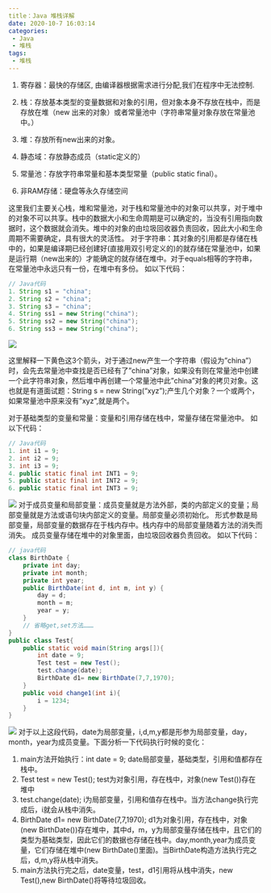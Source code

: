 ```yaml
---
title：Java 堆栈详解
date: 2020-10-7 16:03:14
categories: 
 - Java
 - 堆栈
tags: 
 - 堆栈
---
```


1. 寄存器：最快的存储区, 由编译器根据需求进行分配,我们在程序中无法控制.

2. 栈：存放基本类型的变量数据和对象的引用，但对象本身不存放在栈中，而是存放在堆（new 出来的对象）或者常量池中（字符串常量对象存放在常量池中。）
3. 堆：存放所有new出来的对象。
4. 静态域：存放静态成员（static定义的）
5. 常量池：存放字符串常量和基本类型常量（public static final）。
6. 非RAM存储：硬盘等永久存储空间

这里我们主要关心栈，堆和常量池，对于栈和常量池中的对象可以共享，对于堆中的对象不可以共享。栈中的数据大小和生命周期是可以确定的，当没有引用指向数据时，这个数据就会消失。堆中的对象的由垃圾回收器负责回收，因此大小和生命周期不需要确定，具有很大的灵活性。
对于字符串：其对象的引用都是存储在栈中的，如果是编译期已经创建好(直接用双引号定义的)的就存储在常量池中，如果是运行期（new出来的）才能确定的就存储在堆中。对于equals相等的字符串，在常量池中永远只有一份，在堆中有多份。
如以下代码：

```java
// Java代码
1. String s1 = "china"; 
2. String s2 = "china"; 
3. String s3 = "china"; 
4. String ss1 = new String("china"); 
5. String ss2 = new String("china"); 
6. String ss3 = new String("china"); 
```

![](https://gitee.com/zelen/IMG/raw/master/PicGo/20201007160913.png)

这里解释一下黄色这3个箭头，对于通过new产生一个字符串（假设为”china”）时，会先去常量池中查找是否已经有了”china”对象，如果没有则在常量池中创建一个此字符串对象，然后堆中再创建一个常量池中此”china”对象的拷贝对象。这也就是有道面试题：String s = new String(“xyz”);产生几个对象？一个或两个，如果常量池中原来没有”xyz”,就是两个。



对于基础类型的变量和常量：变量和引用存储在栈中，常量存储在常量池中。
如以下代码：

```java
// Java代码
1. int i1 = 9; 
2. int i2 = 9; 
3. int i3 = 9;  
4. public static final int INT1 = 9; 
5. public static final int INT2 = 9; 
6. public static final int INT3 = 9; 
```

![](https://gitee.com/zelen/IMG/raw/master/PicGo/3968b51b-0a56-3ad6-a54e-b2b19e671526.png)
对于成员变量和局部变量：成员变量就是方法外部，类的内部定义的变量；局部变量就是方法或语句块内部定义的变量。局部变量必须初始化。
形式参数是局部变量，局部变量的数据存在于栈内存中。栈内存中的局部变量随着方法的消失而消失。
成员变量存储在堆中的对象里面，由垃圾回收器负责回收。
如以下代码：

```java
// java代码
class BirthDate {  
    private int day;  
    private int month;  
    private int year;      
    public BirthDate(int d, int m, int y) {  
        day = d;   
        month = m;   
        year = y;  
    }  
    // 省略get,set方法………  
}   
public class Test{  
    public static void main(String args[]){  
		int date = 9;  
        Test test = new Test();        
        test.change(date);   
        BirthDate d1= new BirthDate(7,7,1970);         
    }    
    public void change1(int i){  
        i = 1234;  
    }  
}
```

![](https://gitee.com/zelen/IMG/raw/master/PicGo/5d8dee1f-ceb9-3705-8924-161dd7599f73.png)
对于以上这段代码，date为局部变量，i,d,m,y都是形参为局部变量，day，month，year为成员变量。下面分析一下代码执行时候的变化：

1. main方法开始执行：int date = 9;
   date局部变量，基础类型，引用和值都存在栈中。
2. Test test = new Test();
   test为对象引用，存在栈中，对象(new Test())存在堆中
3. test.change(date);
   i为局部变量，引用和值存在栈中。当方法change执行完成后，i就会从栈中消失。
4. BirthDate d1= new BirthDate(7,7,1970); 
   d1为对象引用，存在栈中，对象(new BirthDate())存在堆中，其中d，m，y为局部变量存储在栈中，且它们的类型为基础类型，因此它们的数据也存储在栈中。day,month,year为成员变量，它们存储在堆中(new BirthDate()里面)。当BirthDate构造方法执行完之后，d,m,y将从栈中消失。
5. main方法执行完之后，date变量，test，d1引用将从栈中消失，new Test(),new BirthDate()将等待垃圾回收。